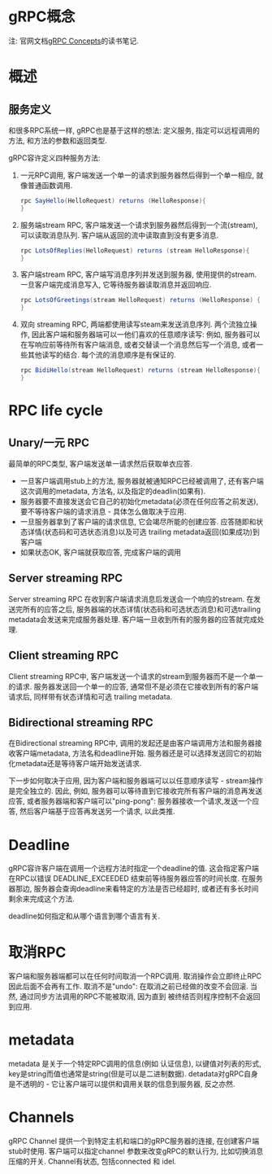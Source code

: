 gRPC概念
====

注: 官网文档[gRPC Concepts](http://www.grpc.io/docs/guides/concepts.html)的读书笔记.

# 概述

## 服务定义

和很多RPC系统一样, gRPC也是基于这样的想法: 定义服务, 指定可以远程调用的方法, 和方法的参数和返回类型.

gRPC容许定义四种服务方法:

1. 一元RPC调用, 客户端发送一个单一的请求到服务器然后得到一个单一相应, 就像普通函数调用.

    ```java
    rpc SayHello(HelloRequest) returns (HelloResponse){
    }
    ```

2. 服务端stream RPC, 客户端发送一个请求到服务器然后得到一个流(stream), 可以读取消息队列. 客户端从返回的流中读取直到没有更多消息.

    ```java
    rpc LotsOfReplies(HelloRequest) returns (stream HelloResponse){
    }
    ```

3. 客户端stream RPC, 客户端写消息序列并发送到服务器, 使用提供的stream. 一旦客户端完成消息写入, 它等待服务器读取消息并返回响应.
    ```java
    rpc LotsOfGreetings(stream HelloRequest) returns (HelloResponse) {
    }
    ```

4. 双向 streaming RPC, 两端都使用读写steam来发送消息序列. 两个流独立操作, 因此客户端和服务器端可以一他们喜欢的任意顺序读写: 例如, 服务器可以在写响应前等待所有客户端消息, 或者交替读一个消息然后写一个消息, 或者一些其他读写的结合. 每个流的消息顺序是有保证的.

    ```java
    rpc BidiHello(stream HelloRequest) returns (stream HelloResponse){
    }
    ```

# RPC life cycle

## Unary/一元 RPC

最简单的RPC类型, 客户端发送单一请求然后获取单衣应答.

- 一旦客户端调用stub上的方法, 服务器就被通知RPC已经被调用了, 还有客户端这次调用的metadata, 方法名, 以及指定的deadlin(如果有).
- 服务器要不直接发送会它自己的初始化metadata(必须在任何应答之前发送), 要不等待客户端的请求消息 - 具体怎么做取决于应用.
- 一旦服务器拿到了客户端的请求信息, 它会竭尽所能的创建应答. 应答随即和状态详情(状态码和可选状态消息)以及可选 trailing metadata返回(如果成功)到客户端
- 如果状态OK, 客户端就获取应答, 完成客户端的调用

## Server streaming RPC

Server streaming RPC 在收到客户端请求消息后发送会一个响应的stream. 在发送完所有的应答之后, 服务器端的状态详情(状态码和可选状态消息)和可选trailing metadata会发送来完成服务器处理. 客户端一旦收到所有的服务器的应答就完成处理.

## Client streaming RPC

Client streaming RPC中, 客户端发送一个请求的stream到服务器而不是一个单一的请求. 服务器发送回一个单一的应答, 通常但不是必须在它接收到所有的客户端请求后, 同样带有状态详情和可选 trailing metadata.

## Bidirectional streaming RPC

在Bidirectional streaming RPC中, 调用的发起还是由客户端调用方法和服务器接收客户端metadata, 方法名和deadline开始. 服务器还是可以选择发送回它的初始化metadata还是等待客户端开始发送请求.

下一步如何取决于应用, 因为客户端和服务器端可以以任意顺序读写 - stream操作是完全独立的. 因此, 例如, 服务器可以等待直到它接收完所有客户端的消息再发送应答, 或者服务器端和客户端可以"ping-pong": 服务器接收一个请求,发送一个应答, 然后客户端基于应答再发送另一个请求, 以此类推.

# Deadline

gRPC容许客户端在调用一个远程方法时指定一个deadline的值. 这会指定客户端在RPC以错误 DEADLINE_EXCEEDED 结束前等待服务器应答的时间长度. 在服务器那边, 服务器会查询deadline来看特定的方法是否已经超时, 或者还有多长时间剩余来完成这个方法.

deadline如何指定和从哪个语言到哪个语言有关.

# 取消RPC

客户端和服务器端都可以在任何时间取消一个RPC调用. 取消操作会立即终止RPC因此后面不会再有工作. 取消不是"undo": 在取消之前已经做的改变不会回滚. 当然, 通过同步方法调用的RPC不能被取消, 因为直到
被终结否则程序控制不会返回到应用.

# metadata

metadata 是关于一个特定RPC调用的信息(例如 认证信息), 以键值对列表的形式, key是string而值也通常是string(但是可以是二进制数据). detadata对gRPC自身是不透明的 - 它让客户端可以提供和调用关联的信息到服务器, 反之亦然.


# Channels

gRPC Channel 提供一个到特定主机和端口的gRPC服务器的连接, 在创建客户端stub时使用. 客户端可以指定channel 参数来改变gRPC的默认行为, 比如切换消息压缩的开关. Channel有状态, 包括connected 和 idel.













